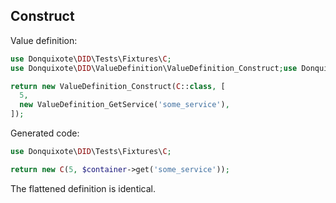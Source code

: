 ## Construct

Value definition:

```php
use Donquixote\DID\Tests\Fixtures\C;
use Donquixote\DID\ValueDefinition\ValueDefinition_Construct;use Donquixote\DID\ValueDefinition\ValueDefinition_GetService;

return new ValueDefinition_Construct(C::class, [
  5,
  new ValueDefinition_GetService('some_service'),
]); 
```

Generated code:

```php
use Donquixote\DID\Tests\Fixtures\C;

return new C(5, $container->get('some_service'));
```

The flattened definition is identical.
